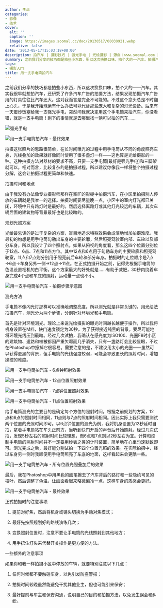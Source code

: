 ```yaml
---
author: 李卓
categories:
- 影像
- 技术
cover:
  alt: ''
  caption: ''
  image: https://images.soomal.cc/doc/20130517/00030921.webp
  relative: false
date: '2013-05-17T15:03:18+08:00'
description: 拍汽车 | 摄影技巧 | 强光手电 | 光绘摄影 | 源自：www.soomal.com | 版权：原创 |  平均/总评分：09.81/157
summary: 之前我们分享的技巧都是拍些小东西，所以这次换换口味，拍个大的――汽车。拍摄汽车往往需要非常巨大的光源设备，而且不止一个，这对普通人而言几乎是不可能的。所以我们这次要用一支手电筒来拍，你没看错，就是一支手电筒！剩下的事情就是去哪里找一辆可以拍的汽车……
tags:
- 摄影入门
title: 用一支手电筒拍汽车
---
```


之前我们分享的技巧都是拍些小东西，所以这次换换口味，拍个大的――汽车。其实我很早就想拍汽车，还研究了许多汽车广告的拍摄方法，结果发现拍摄汽车广告用的灯具往往比汽车还大，这对我而言是完全不可能的。不过这个念头总是不时翻上心头，于是我开始琢磨有什么办法可以代替那些庞大和复杂的灯光设备。后来有一天蛋炒饭塞给我一支强光手电，突然间我就决定用这个手电筒来拍汽车，你没看错，就是一支手电筒！剩下的事情就是去哪里找一辆可以拍的汽车……



![强光手电](https://images.soomal.cc/doc/20130517/00030922.webp)



![用一支手电筒拍汽车 - 最终效果](https://images.soomal.cc/doc/20130517/00030928.webp)



拍摄这张照片的思路很简单，在长时间曝光的过程中用手电筒从不同的角度照亮车身，光线叠加的效果就好像同时使用了很多盏灯一样――这也算是光绘摄影的一种。这种拍摄方法对器材的要求不高，只要一支手电筒[最好是强光手电]和三脚架就可以。相对而言，比较复杂的是拍摄过程，所以建议你像我一样将整个拍摄过程分解，这会让拍摄过程更简单和快速。



拍摄时间和地点



由于我没有办法像专业摄影师那样在空旷的影棚中拍摄汽车，在小区里拍摄别人停放的车辆就是我唯一的选择。拍摄时间要尽量晚一点，小区中的室内灯光都已关闭，环境中只有路灯时是最好的。然后选择离路灯或其他灯光较远的车辆，其次车辆后面的建筑物等背景最好也是比较暗的。



规划光照方案



光绘最忌讳的是过于复杂的方案，盲目地追求特殊效果会成倍地增加拍摄难度。我最初的构想是用手电筒勾勒出车身的主要轮廓，然后照亮驾驶室内部、车轮以及部分车身。所以我设计了四个照射点，如果从俯视的角度看，那么这四个位置分别位于12点、6点、7点和11点方位。其中12点和6点用于勾勒车身的主要轮廓和照亮驾驶室，11点和7点则分别用于照亮前后车轮和部分车身。拍摄时的走位顺序是7点→6点→车身另外一侧→12点→11点。在正式拍摄开始之前，记得先根据手电筒的色温设置相机的白平衡。这个方案最大的好处就是……有助于减肥，30秒内绕着车身完成4个点和车底的照射，运动量一点也不小。



![用一支手电筒拍汽车 - 拍摄步骤示意图](https://images.soomal.cc/doc/20130517/00030923.webp)



测光方法



手电筒不像闪光灯那样可以准确地调整亮度，所以测光就是非常关键的。用光绘法拍摄汽车，测光分为两个步骤，分别针对环境光和手电筒。



首先是针对环境测光。理论上来说光绘摄影的曝光时间越长越便于操作，所以我将机身设置在M档，快门速度锁定为30秒。为了获得接近纯黑的背景，要尽可能地将环境光线压到最暗。经过几次试拍，我确认在感光度为ISO100、光圈F8时小区的建筑物、道路和植被都因严重欠曝而几乎消失，只有一盏路灯会比较显眼，不过在Photoshop中擦掉它很容易。需要注意的是，不建议用太小的光圈――虽然可以获得更黑的背景，但手电筒的光线强度较弱，可能会导致更长的照射时间，增加操控的难度。



![用一支手电筒拍汽车 - 6点钟照射效果](https://images.soomal.cc/doc/20130517/00030924.webp)



![用一支手电筒拍汽车 - 12点位置照射效果](https://images.soomal.cc/doc/20130517/00030925.webp)



![用一支手电筒拍汽车 - 7点钟位置照射效果](https://images.soomal.cc/doc/20130517/00030926.webp)



![用一支手电筒拍汽车 - 11点位置照射效果](https://images.soomal.cc/doc/20130517/00030927.webp)



给手电筒测光的主要目的是确定每个方位的照射时间，根据之前规划的方案，12点和6点的照射时间相同，11点则与7点的照射时间相同。因此实际上我只需要测试两个位置的光照时间即可。以6点钟位置的测光为例，我将机身设置为12秒延时自拍，拿着手电筒站在车头正前方，当听到快门开启的声音后开始照射。经过几次试拍，发现5秒左右的照射时间比较理想，而6点和7点则以2秒左右为宜。计算和控制手电筒的照射时间并不一定要用秒表之类的计时装置，简单地在心里匀速默数即可。测光完成之后，最好能分别试拍一下四个位置光照的效果。在实际拍摄中，经过车身另一侧时我顺便用手电筒照亮了车底的地面，这样看起来会更酷一些。



![用一支手电筒拍汽车 - 所有位置光照叠加后的效果](https://images.soomal.cc/doc/20130517/00030929.webp)



最后，我在Photoshop中用黑色的画笔擦去了汽车背后的路灯和一些隐约可见的枝叶，然后调整了色温，让画面看起来略微偏冷一点，这样车身的质感会更好。



![用一支手电筒拍汽车 - 最终效果](https://images.soomal.cc/doc/20130517/00030928.webp)



正式拍摄时的注意事项



1. 提前对好焦，然后将机身或镜头切换为手动对焦模式；



2. 最好先按照规划好的路线演练几次；



3. 变换照射位置时，注意不要让手电筒的光线照射到其他地方；



4. 用手捂住灯头来代替开关操作是更方便的方法。



一些额外的注意事项



如果你和我一样拍摄小区中停放的车辆，就要特别注意以下几点：



1. 任何时候都不要触碰车身，以免引发防盗警报；



2. 拍摄时间较晚虽然能避免干扰其他业主，但也可能引来保安；



3. 最好提前与车主和保安沟通，说明自己的目的和拍摄方法，以免发生误会和纠纷。